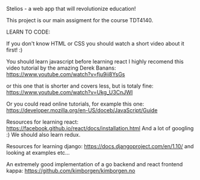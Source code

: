 Stelios - a web app that will revolutionize education!

This project is our main assigment for the course TDT4140.

LEARN TO CODE:

If you don't know HTML or CSS you should watch a short video about it first! :)

You should learn javascript before learning react I highly recomend this video tutorial by the amazing Derek Banans: https://www.youtube.com/watch?v=fju9ii8YsGs

or this one that is shorter and covers less, but is totaly fine: https://www.youtube.com/watch?v=Ukg_U3CnJWI

Or you could read online tutorials, for example this one: https://developer.mozilla.org/en-US/doceb/JavaScript/Guide

Resources for learning react: https://facebook.github.io/react/docs/installation.html And a lot of googling :) We should also learn redux.

Resources for learning django:
https://docs.djangoproject.com/en/1.10/
and looking at examples etc...

An extremely good implementation of a go backend and react frontend kappa: https://github.com/kimborgen/kimborgen.no
